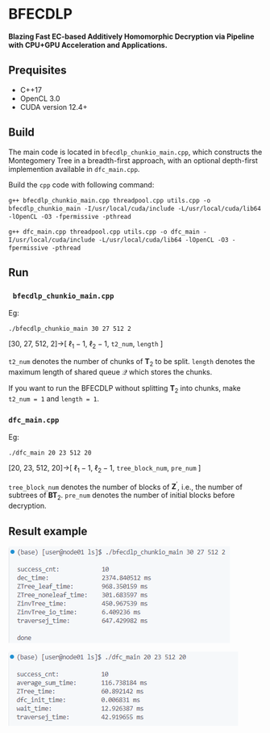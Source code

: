 # BFECDLP
**Blazing Fast EC-based Additively Homomorphic Decryption via Pipeline with CPU+GPU Acceleration and Applications.**

## Prequisites
- C++17
- OpenCL 3.0
- CUDA version 12.4+

## Build

The main code is located in `bfecdlp_chunkio_main.cpp`, which constructs the Montegomery Tree in a breadth-first approach, with an optional depth-first implemention available in `dfc_main.cpp`.

Build the `cpp` code with following command:

```shell
g++ bfecdlp_chunkio_main.cpp threadpool.cpp utils.cpp -o bfecdlp_chunkio_main -I/usr/local/cuda/include -L/usr/local/cuda/lib64 -lOpenCL -O3 -fpermissive -pthread
```

```shell
g++ dfc_main.cpp threadpool.cpp utils.cpp -o dfc_main -I/usr/local/cuda/include -L/usr/local/cuda/lib64 -lOpenCL -O3 -fpermissive -pthread
```

## Run

### ` bfecdlp_chunkio_main.cpp`

Eg:

```shell
./bfecdlp_chunkio_main 30 27 512 2
```

[30, 27, 512, 2]->[ $\ell_1-1$, $\ell_2-1$, `t2_num`, `length` ]

`t2_num` denotes the number of chunks of $\mathbf{T}_2$ to be split. `length` denotes the maximum length of shared queue $\mathcal{Q}$ which stores the chunks. 

If you want to run the BFECDLP without splitting $\mathbf{T}_2$ into chunks, make `t2_num = 1` and `length = 1`.

### `dfc_main.cpp`

Eg:

```shell
./dfc_main 20 23 512 20
```

[20, 23, 512, 20]->[ $\ell_1-1$, $\ell_2-1$, `tree_block_num`, `pre_num` ]

`tree_block_num` denotes the number of blocks of $\mathbf{Z}^\prime$, i.e., the number of subtrees of $\mathbf{BT}_2$. `pre_num` denotes the number of initial blocks before decryption. 

## Result example

![image](readme_image/bfecdlp_chunkio_main.png)

![image](readme_image/dfc_main.png)

